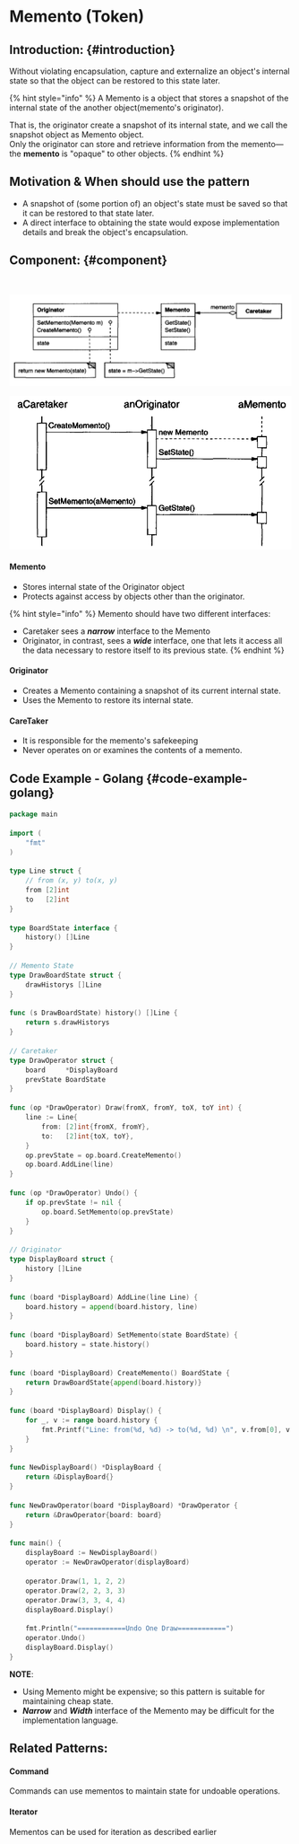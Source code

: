 # Memento \(Token\)

## Introduction: {#introduction}

Without violating encapsulation, capture and externalize an object's internal state
 so that the object can be restored to this state later.

{% hint style="info" %}
A Memento is a object that stores a snapshot of the internal state of the another object\(memento's originator\). 

That is, the originator create a snapshot of its internal state, and we call the snapshot object as Memento object.  
Only the originator
can store and retrieve information from the memento—the **memento** is "opaque"
to other objects.
{% endhint %}

## Motivation & When should use the pattern

* A snapshot of \(some portion of\) an object's state must be saved so that it can
   be restored to that state later.
* A direct interface to obtaining the state would expose implementation details
  and break the object's encapsulation.

## Component: {#component}

​

![](../.gitbook/assets/image%20%2818%29.png)

![](../.gitbook/assets/image.png)

#### Memento

* Stores internal state of the Originator object
* Protects against access by objects other than the originator.

{% hint style="info" %}
Memento should have two different interfaces:

* Caretaker sees a _**narrow**_ interface to the 
  Memento
* Originator, in
  contrast, sees a _**wide**_ interface, one that lets it access all the data necessary to
   restore itself to its previous state.
{% endhint %}

#### Originator

* Creates a Memento containing a snapshot of its current internal state.
* Uses the Memento to restore its internal state.

#### CareTaker

* It is responsible for the memento's safekeeping
* Never operates on or examines the contents of a memento.

## Code Example - Golang {#code-example-golang}

```go
package main

import (
	"fmt"
)

type Line struct {
	// from (x, y) to(x, y)
	from [2]int
	to   [2]int
}

type BoardState interface {
	history() []Line
}

// Memento State
type DrawBoardState struct {
	drawHistorys []Line
}

func (s DrawBoardState) history() []Line {
	return s.drawHistorys
}

// Caretaker
type DrawOperator struct {
	board     *DisplayBoard
	prevState BoardState
}

func (op *DrawOperator) Draw(fromX, fromY, toX, toY int) {
	line := Line{
		from: [2]int{fromX, fromY},
		to:   [2]int{toX, toY},
	}
	op.prevState = op.board.CreateMemento()
	op.board.AddLine(line)
}

func (op *DrawOperator) Undo() {
	if op.prevState != nil {
		op.board.SetMemento(op.prevState)
	}
}

// Originator
type DisplayBoard struct {
	history []Line
}

func (board *DisplayBoard) AddLine(line Line) {
	board.history = append(board.history, line)
}

func (board *DisplayBoard) SetMemento(state BoardState) {
	board.history = state.history()
}

func (board *DisplayBoard) CreateMemento() BoardState {
	return DrawBoardState{append(board.history)}
}

func (board *DisplayBoard) Display() {
	for _, v := range board.history {
		fmt.Printf("Line: from(%d, %d) -> to(%d, %d) \n", v.from[0], v.from[1], v.to[0], v.to[1])
	}
}

func NewDisplayBoard() *DisplayBoard {
	return &DisplayBoard{}
}

func NewDrawOperator(board *DisplayBoard) *DrawOperator {
	return &DrawOperator{board: board}
}

func main() {
	displayBoard := NewDisplayBoard()
	operator := NewDrawOperator(displayBoard)

	operator.Draw(1, 1, 2, 2)
	operator.Draw(2, 2, 3, 3)
	operator.Draw(3, 3, 4, 4)
	displayBoard.Display()

	fmt.Println("============Undo One Draw============")
	operator.Undo()
	displayBoard.Display()
}

```

**NOTE**:

* Using Memento might be expensive; so this pattern is suitable for maintaining cheap state.
* _**Narrow**_ and _**Width**_ interface of the Memento may be difficult for the implementation language. 

## ​Related Patterns:

#### Command

Commands can use mementos to maintain state for undoable 
operations.

#### Iterator

Mementos can be used for iteration as described earlier

​

​

